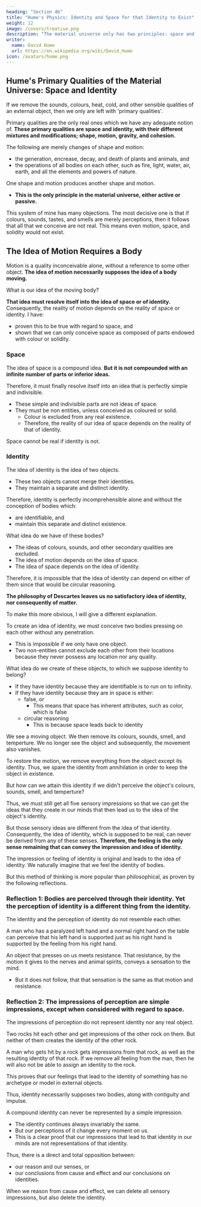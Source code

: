 ```yaml
---
heading: "Section 4b"
title: "Hume's Physics: Identity and Space for that Identity to Exist"
weight: 12
image: /covers/treatise.png
description: "The material universe only has two principles: space and identity"
writer:
  name: David Hume
  url: https://en.wikipedia.org/wiki/David_Hume
icon: /avatars/hume.png
---
```





## Hume's Primary Qualities of the Material Universe: Space and Identity

<!-- Upon the removal of sounds, colours, heat, cold, and other sensible qualities, from the rank of continued independent existences, we are reduced merely to 'primary qualities'. -->

If we remove the sounds, colours, heat, cold, and other sensible qualities of an external object, then we only are left with 'primary qualities'.

Primary qualities are the only real ones which we have any adequate notion of. **These primary qualities are space and identity, with their different mixtures and modifications; shape, motion, gravity, and cohesion.**

The following are merely changes of shape and motion: 
- the generation, encrease, decay, and death of plants and animals, and
- the operations of all bodies on each other, such as fire, light, water, air, earth, and all the elements and powers of nature.

One shape and motion produces another shape and motion.
- **This is the only principle in the material universe, either active or passive.**

<!-- There is no other principle in the material universe, either active or passive, of which we can create the most distant idea. -->

This system of mine has many objections. The most decisive one is that if colours, sounds, tastes, and smells are merely perceptions, then it follows that all that we conceive are not real. This means even motion, space, and solidity would not exist.

<!-- Instead of explaining the operations of external objects by its means, we utterly: 
- destroy all these objects, and
- reduce ourselves to the opinions of the most extravagant skepticism concerning them. --> 
<!--  would have a real, continued, and independent existence. -->


## The Idea of Motion Requires a Body

Motion is a quality inconceivable alone, without a reference to some other object. **The idea of motion necessarily supposes the idea of a body moving.**

What is our idea of the moving body?

**That idea must resolve itself into the idea of space or of identity.** Consequently, the reality of motion depends on the reality of space or identity. I have: 
<!-- This opinion is universally acknowledged concerning motion. -->
- proven this to be true with regard to space, and
- shown that we can only conceive space as composed of parts endowed with colour or solidity.



### Space

The idea of space is a compound idea. **But it is not compounded with an infinite number of parts or inferior ideas.**

Therefore, it must finally resolve itself into an idea that is perfectly simple and indivisible.
- These simple and indivisible parts are not ideas of space.
- They must be non entities, unless conceived as coloured or solid.
  - Colour is excluded from any real existence.
  - Therefore, the reality of our idea of space depends on the reality of that of identity.

Space cannot be real if identity is not.


### Identity

The idea of identity is the idea of two objects.
- These two objects cannot merge their identities.
- They maintain a separate and distinct identity.

Therefore, identity is perfectly incomprehensible alone and without the conception of bodies which: 
- are identifiable, and
- maintain this separate and distinct existence.

What idea do we have of these bodies?

- The ideas of colours, sounds, and other secondary qualities are excluded.
- The idea of motion depends on the idea of space.
- The idea of space depends on the idea of identity.

Therefore, it is impossible that the idea of identity can depend on either of them since that would be circular reasoning.

**The philosophy of Descartes leaves us no satisfactory idea of identity, nor consequently of matter.**

To make this more obvious, I will give a different explanation.

To create an idea of identity, we must conceive two bodies pressing on each other without any penetration.
- This is impossible if we only have one object.
- Two non-entities cannot exclude each other from their locations because they never possess any location nor any quality.

What idea do we create of these objects, to which we suppose identity to belong?

- If they have identity because they are identifiable is to run on to infinity.
- If they have identity because they are in space is either: 
  - false, or 
    - This means that space has inherent attributes, such as color, which is false
  - circular reasoning
    - This is because space leads back to identity

    
<!-- To affirm, that we paint them out to ourselves as space, either:  -->
<!-- - resolves all into a false idea, or -->

<!-- Space must be considered either as: 
- coloured and having attributes, or
  - This is a false idea.
- identifiable. -->

<!-- This brings us back to the first question. -->

We see a moving object. We then remove its colours, sounds, smell, and temperture. We no longer see the object and subsequently, the movement also vanishes.  

To restore the motion, we remove everything from the object except its identity. Thus, we spare the identity from annihilation in order to keep the object in existence. 

But how can we attain this identity if we didn't perceive the object's colours, sounds, smell, and temperture?

Thus, we must still get all five sensory impressions so that we can get the ideas that they create in our minds that then lead us to the idea of the object's identity. 

But those sensory ideas are different from the idea of that identity. Consequently, the idea of identity, which is supposed to be real, can never be derived from any of these senses. **Therefore, the feeling is the only sense remaining that can convey the impression and idea of identity.**

<!-- We may make the same observation on mobility and shape.

On the whole, we must conclude that after the exclusion of colours, sounds, heat and cold from external existences, nothing remains to afford us a just and constituent idea of body. -->

<!-- In addition, identity is just an impossibility of annihilation, as (Part 2, Section 4) has been already observed.

This is why we must create some distinct idea of that object which is impossible to annihilate.

An impossibility of being annihilated: 
- cannot exist, and
- can never be conceived to exist, by itself.

It necessarily requires some object or real existence, to belong to.
 -->

<!-- The difficulty still remains, how to form an idea of this object or existence without having recourse to the secondary and sensible qualities. -->

<!-- We must not omit our usual method of examining ideas by considering those impressions, from which they are derived.

The impressions from the sight and hearing, the smell and taste, are affirmed by modern philosophy to be without any resembling objects.

Consequently, the idea of identity, which is supposed to be real, can never be derived from any of these senses. **Therefore, the feeling is the only sense remaining that can convey the impression.** -->

The impression or feeling of identity is original and leads to the idea of identity. We naturally imagine that we feel the identity of bodies.
<!-- - only need to touch any object in order to perceive this quality. -->

But this method of thinking is more popular than philosophical, as proven by the following reflections.

<!-- The Materialist Philosophy is Not Philosophical -->


### Reflection 1:  Bodies are perceived through their identity. Yet the perception of identity is a different thing from the identity.

The identity and the perception of identity do not resemble each other.

A man who has a paralyzed left hand and a normal right hand on the table can perceive that his left hand is supported just as his right hand is supported by the feeling from his right hand.  

<!-- , has as perfect an idea of impenetrability when he observes his left hand supported by the table, as when he feels the same table with his right hand. -->

An object that presses on us meets resistance. That resistance, by the motion it gives to the nerves and animal spirits, conveys a sensation to the mind.
- But it does not follow, that that sensation is the same as that motion and resistance.


### Reflection 2:  The impressions of perception are simple impressions, except when considered with regard to space.

The impressions of perception do not represent identity nor any real object.

Two rocks hit each other and get impressions of the other rock on them. But neither of them creates the identity of the other rock. 

A man who gets hit by a rock gets impressions from that rock, as well as the resulting identity of that rock. If we remove all feeling from the man, then he will also not be able to assign an identity to the rock. 

<!--  presses one stone with his hand creates a feeling that is conjoined with the solidity.
But two stones that press on each other conveys no such feeling. -->

<!-- To make these two cases alike, we need to remove some part of the impression which the man feels by his hand.
But that is impossible in a simple impression.
It obliges us to remove the whole impression. -->

This proves that our feelings that lead to the identity of something <!--  this whole impression --> has no archetype or model in external objects.

Thus, identity necessarily supposes two bodies, along with contiguity and impulse.

A compound identity can never be represented by a simple impression.
- The identity continues always invariably the same.
- But our perceptions of it change every moment on us.
- This is a clear proof that our impressions that lead to that identity in our minds are not representations of that identity.

Thus, there is a direct and total opposition between: 
- our reason and our senses, or
- our conclusions from cause and effect and our conclusions on identities<!--  that persuade us of the continued and independent existence of a body -->.

When we reason from cause and effect, we can delete all sensory impressions, but also delete the identity. 

<!-- conclude that neither colour, sound, taste, nor smell have a continued and independent existence.

When we exclude these sensible qualities, nothing remains in the universe that has such an existence. -->